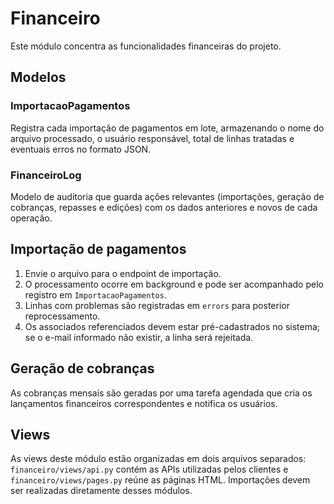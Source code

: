 # Financeiro

Este módulo concentra as funcionalidades financeiras do projeto.

## Modelos

### ImportacaoPagamentos
Registra cada importação de pagamentos em lote, armazenando o nome do
arquivo processado, o usuário responsável, total de linhas tratadas e
eventuais erros no formato JSON.

### FinanceiroLog
Modelo de auditoria que guarda ações relevantes (importações, geração de
cobranças, repasses e edições) com os dados anteriores e novos de cada
operação.

## Importação de pagamentos

1. Envie o arquivo para o endpoint de importação.
2. O processamento ocorre em background e pode ser acompanhado pelo
   registro em `ImportacaoPagamentos`.
3. Linhas com problemas são registradas em `errors` para posterior
   reprocessamento.
4. Os associados referenciados devem estar pré-cadastrados no sistema;
   se o e-mail informado não existir, a linha será rejeitada.

## Geração de cobranças

As cobranças mensais são geradas por uma tarefa agendada que cria os
lançamentos financeiros correspondentes e notifica os usuários.

## Views

As views deste módulo estão organizadas em dois arquivos separados:
`financeiro/views/api.py` contém as APIs utilizadas pelos clientes e
`financeiro/views/pages.py` reúne as páginas HTML. Importações devem ser
realizadas diretamente desses módulos.


